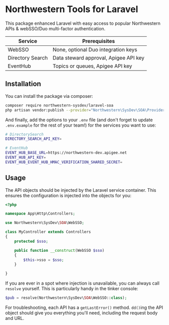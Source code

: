 # Northwestern Tools for Laravel
This package enhanced Laravel with easy access to popular Northwestern APIs & webSSO/Duo multi-factor authentication.

| Service          | Prerequisites                         |
| ---------------- | ------------------------------------- |
| WebSSO           | None, optional Duo integration keys   |
| Directory Search | Data steward approval, Apigee API key |
| EventHub         | Topics or queues, Apigee API key      |

## Installation
You can install the package via composer:

```bash
composer require northwestern-sysdev/laravel-soa
php artisan vendor:publish --provider="Northwestern\SysDev\SOA\Providers\NuSoaServiceProvider"
```

And finally, add the options to your `.env` file (and don't forget to update `.env.example` for the rest of your team!) for the services you want to use:

```bash
# DirectorySearch
DIRECTORY_SEARCH_API_KEY=

# EventHub
EVENT_HUB_BASE_URL=https://northwestern-dev.apigee.net
EVENT_HUB_API_KEY=
EVENT_HUB_EVENT_HUB_HMAC_VERIFICATION_SHARED_SECRET=
```

## Usage
The API objects should be injected by the Laravel service container. This ensures the configuration is injected into the objects for you:

```php
<?php

namespace App\Http\Controllers;

use Northwestern\SysDev\SOA\WebSSO;

class MyController extends Controllers
{
    protected $sso;

    public function __construct(WebSSO $sso)
    {
        $this->sso = $sso;
    }

}
```

If you are ever in a spot where injection is unavailable, you can always call `resolve` yourself. This is particularly handy in the tinker console:

```php
$pub = resolve(Northwestern\SysDev\SOA\WebSSO::class);
```

For troubleshooting, each API has a `getLastError()` method. `dd()`ing the API object should give you everything you'll need, including the request body and URL.